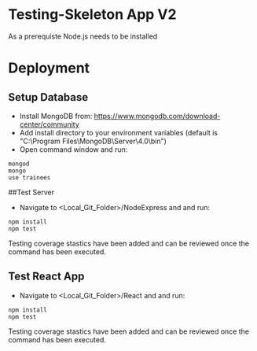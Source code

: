 # Testing-Skeleton App V2

As a prerequiste Node.js needs to be installed

# Deployment
## Setup Database

- Install MongoDB from: https://www.mongodb.com/download-center/community
- Add install directory to your environment variables (default is "C:\Program Files\MongoDB\Server\4.0\bin")
- Open command window and run:
```
mongod
mongo
use trainees
```
##Test Server
- Navigate to <Local_Git_Folder>/NodeExpress and and run:

```
npm install
npm test
```
Testing coverage stastics have been added and can be reviewed once the command has been executed. 

## Test React App
- Navigate to <Local_Git_Folder>/React and and run:

```
npm install
npm test
```
Testing coverage stastics have been added and can be reviewed once the command has been executed. 
